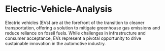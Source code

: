 # Electric-Vehicle-Analysis
Electric vehicles (EVs) are at the forefront of the transition to cleaner transportation, offering a solution to mitigate greenhouse gas emissions and reduce reliance on fossil fuels. While  challenges in infrastructure and consumer acceptance, EVs represent a pivotal opportunity to drive sustainable innovation in the automotive industry.
